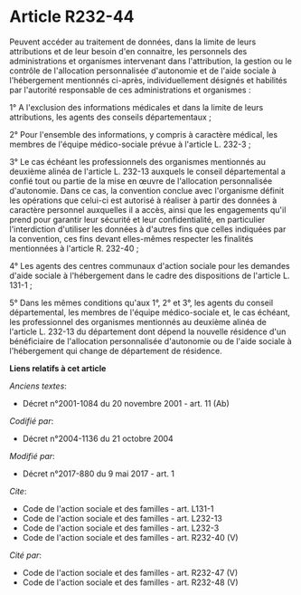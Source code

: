 # Article R232-44

Peuvent accéder au traitement de données, dans la limite de leurs attributions et de leur besoin d'en connaitre, les
personnels des administrations et organismes intervenant dans l'attribution, la gestion ou le contrôle de l'allocation
personnalisée d'autonomie et de l'aide sociale à l'hébergement mentionnés ci-après, individuellement désignés et habilités
par l'autorité responsable de ces administrations et organismes : 

1° A l'exclusion des informations médicales et dans la limite de leurs attributions, les agents des conseils
départementaux ; 

2° Pour l'ensemble des informations, y compris à caractère médical, les membres de l'équipe médico-sociale prévue à l'article
L. 232-3 ; 

3° Le cas échéant les professionnels des organismes mentionnés au deuxième alinéa de l'article L. 232-13 auxquels le conseil
départemental a confié tout ou partie de la mise en œuvre de l'allocation personnalisée d'autonomie. Dans ce cas, la
convention conclue avec l'organisme définit les opérations que celui-ci est autorisé à réaliser à partir des données à
caractère personnel auxquelles il a accès, ainsi que les engagements qu'il prend pour garantir leur sécurité et leur
confidentialité, en particulier l'interdiction d'utiliser les données à d'autres fins que celles indiquées par la convention,
ces fins devant elles-mêmes respecter les finalités mentionnées à l'article R. 232-40 ; 

4° Les agents des centres communaux d'action sociale pour les demandes d'aide sociale à l'hébergement dans le cadre des
dispositions de l'article L. 131-1 ; 

5° Dans les mêmes conditions qu'aux 1°, 2° et 3°, les agents du conseil départemental, les membres de l'équipe médico-sociale
et, le cas échéant, les professionnel des organismes mentionnés au deuxième alinéa de l'article L. 232-13 du département dont
dépend la nouvelle résidence d'un bénéficiaire de l'allocation personnalisée d'autonomie ou de l'aide sociale à l'hébergement
qui change de département de résidence.

**Liens relatifs à cet article**

_Anciens textes_:

  - Décret n°2001-1084 du 20 novembre 2001 - art. 11 (Ab)

_Codifié par_:

  - Décret n°2004-1136 du 21 octobre 2004

_Modifié par_:

  - Décret n°2017-880 du 9 mai 2017 - art. 1

_Cite_:

  - Code de l'action sociale et des familles - art. L131-1
  - Code de l'action sociale et des familles - art. L232-13
  - Code de l'action sociale et des familles - art. L232-3
  - Code de l'action sociale et des familles - art. R232-40 (V)

_Cité par_:

  - Code de l'action sociale et des familles - art. R232-47 (V)
  - Code de l'action sociale et des familles - art. R232-48 (V)
